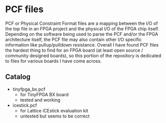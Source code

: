 # PCF files
PCF or Physical Constraint Format files are a mapping between the I/O of the top file in an FPGA project and the physical I/O of the FPGA chip itself. Depending on the software being used to parse the PCF and/or the FPGA architecture itself, the PCF file may also contain other I/O specific information like pullup/pulldown resistance. Overall I have found PCF files the hardest thing to find for an FPGA board (at least open source / community designed boards), so this portion of the repository is dedicated to files for various boards I have come across.

## Catalog
- tinyfpga_bx.pcf
    - for TinyFPGA BX board
    - tested and working
- icestick.pcf
    - for Lattice iCEstick evaluation kit
    - untested but seems to be correct